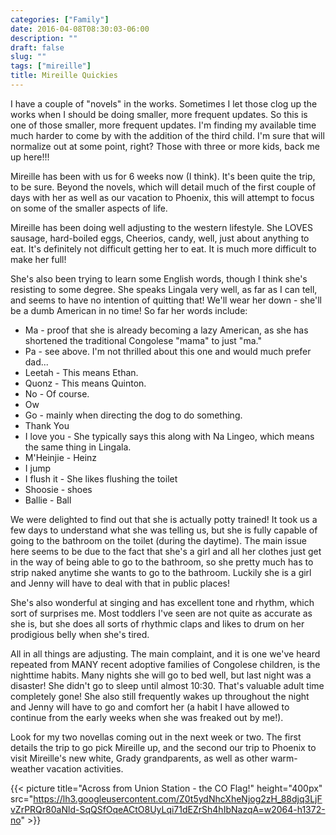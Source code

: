 ```yaml
---
categories: ["Family"]
date: 2016-04-08T08:30:03-06:00
description: ""
draft: false
slug: ""
tags: ["mireille"]
title: Mireille Quickies
---
```


I have a couple of "novels" in the works. Sometimes I let those clog up the
works when I should be doing smaller, more frequent updates. So this is one
of those smaller, more frequent updates. I'm finding my available time much
harder to come by with the addition of the third child. I'm sure that will
normalize out at some point, right? Those with three or more kids, back me up
here!!!

Mireille has been with us for 6 weeks now (I think). It's been quite the trip,
to be sure. Beyond the novels, which will detail much of the first couple of
days with her as well as our vacation to Phoenix, this will attempt to focus
on some of the smaller aspects of life.

Mireille has been doing well adjusting to the western lifestyle. She LOVES
sausage, hard-boiled eggs, Cheerios, candy, well, just about anything to eat.
It's definitely not difficult getting her to eat. It is much more difficult
to make her full!

She's also been trying to learn some English words, though I think she's
resisting to some degree. She speaks Lingala very well, as far as I can tell,
and seems to have no intention of quitting that! We'll wear her down - she'll
be a dumb American in no time! So far her words include:

* Ma - proof that she is already becoming a lazy American, as she has shortened
the traditional Congolese "mama" to just "ma."
* Pa - see above. I'm not thrilled about this one and would much prefer dad...
* Leetah - This means Ethan.
* Quonz - This means Quinton.
* No - Of course.
* Ow
* Go - mainly when directing the dog to do something.
* Thank You
* I love you - She typically says this along with Na Lingeo, which means
the same thing in Lingala.
* M'Heinjie - Heinz
* I jump
* I flush it - She likes flushing the toilet
* Shoosie - shoes
* Ballie - Ball

We were delighted to find out that she is actually potty trained! It took us
a few days to understand what she was telling us, but she is fully capable of
going to the bathroom on the toilet (during the daytime). The main issue here
seems to be due to the fact that she's a girl and all her clothes just get
in the way of being able to go to the bathroom, so she pretty much has to strip
naked anytime she wants to go to the bathroom. Luckily she is a girl and Jenny
will have to deal with that in public places!

She's also wonderful at singing and has excellent tone and rhythm, which sort
of surprises me. Most toddlers I've seen are not quite as accurate as she is,
but she does all sorts of rhythmic claps and likes to drum on her prodigious
belly when she's tired.

All in all things are adjusting. The main complaint, and it is one we've heard
repeated from MANY recent adoptive families of Congolese children, is the
nighttime habits. Many nights she will go to bed well, but last night was a
disaster! She didn't go to sleep until almost 10:30. That's valuable adult
time completely gone! She also still frequently wakes up throughout the night
and Jenny will have to go and comfort her (a habit I have allowed to continue
from the early weeks when she was freaked out by me!).

Look for my two novellas coming out in the next week or two. The first details
the trip to go pick Mireille up, and the second our trip to Phoenix to visit
Mireille's new white, Grady grandparents, as well as other warm-weather
vacation activities.

{{< picture title="Across from Union Station - the CO Flag!" height="400px" src="https://lh3.googleusercontent.com/Z0t5ydNhcXheNjog2zH_88djq3LjFvZrPRQr80aNld-SqQSfOqeACtO8UyLqi71dEZrSh4hIbNazqA=w2064-h1372-no" >}}
